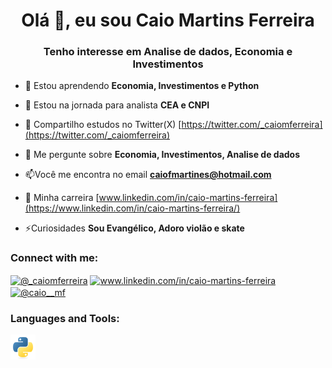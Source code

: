 <h1 align="center">Olá 👋, eu sou Caio Martins Ferreira</h1>
<h3 align="center">Tenho interesse em Analise de dados, Economia e Investimentos</h3>

- 🌱 Estou aprendendo **Economia, Investimentos e Python**

- 🤝 Estou na jornada para analista **CEA e CNPI**

- 📝 Compartilho estudos no Twitter(X) [https://twitter.com/_caiomferreira](https://twitter.com/_caiomferreira)

- 💬 Me pergunte sobre **Economia, Investimentos, Analise de dados**

- 📫Você me encontra no email **caiofmartines@hotmail.com**

- 📄 Minha carreira [www.linkedin.com/in/caio-martins-ferreira](https://www.linkedin.com/in/caio-martins-ferreira/)

- ⚡Curiosidades **Sou Evangélico, Adoro violão e skate**

<h3 align="left">Connect with me:</h3>
<p align="left">
<a href="https://twitter.com/@_caiomferreira" target="blank"><img align="center" src="https://raw.githubusercontent.com/rahuldkjain/github-profile-readme-generator/master/src/images/icons/Social/twitter.svg" alt="@_caiomferreira" height="30" width="40" /></a>
<a href="https://www.linkedin.com/in/caio-martins-ferreira/" target="blank"><img align="center" src="https://raw.githubusercontent.com/rahuldkjain/github-profile-readme-generator/master/src/images/icons/Social/linked-in-alt.svg" alt="www.linkedin.com/in/caio-martins-ferreira" height="30" width="40" /></a>
<a href="https://www.instagram.com/caio__mf/" target="blank"><img align="center" src="https://raw.githubusercontent.com/rahuldkjain/github-profile-readme-generator/master/src/images/icons/Social/instagram.svg" alt="@caio__mf" height="30" width="40" /></a>
</p>

<h3 align="left">Languages and Tools:</h3>
<p align="left"> <a href="https://www.python.org" target="_blank" rel="noreferrer"> <img src="https://raw.githubusercontent.com/devicons/devicon/master/icons/python/python-original.svg" alt="python" width="40" height="40"/> </a> </p>


<!--
**caiomferreira/caiomferreira** is a ✨ _special_ ✨ repository because its `README.md` (this file) appears on your GitHub profile.

Here are some ideas to get you started:

- 🔭 I’m currently working on ...
- 🌱 I’m currently learning ...
- 👯 I’m looking to collaborate on ...
- 🤔 I’m looking for help with ...
- 💬 Ask me about ...
- 📫 How to reach me: ...
- 😄 Pronouns: ...
- ⚡ Fun fact: ...
-->
